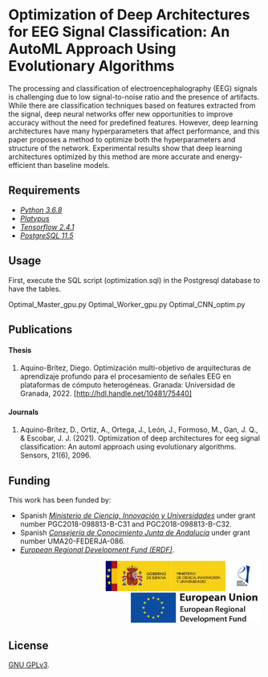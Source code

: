 # Optimization of Deep Architectures for EEG Signal Classification: An AutoML Approach Using Evolutionary Algorithms

The processing and classification of electroencephalography (EEG) signals is challenging due to low signal-to-noise ratio and the presence of artifacts. While there are classification techniques based on features extracted from the signal, deep neural networks offer new opportunities to improve accuracy without the need for predefined features. However, deep learning architectures have many hyperparameters that affect performance, and this paper proposes a method to optimize both the hyperparameters and structure of the network. Experimental results show that deep learning architectures optimized by this method are more accurate and energy-efficient than baseline models.

## Requirements

* [*Python 3.6.8*](https://www.python.org/downloads/)
* [*Platypus*](https://github.com/Project-Platypus/Platypus)
* [*Tensorflow 2.4.1*](https://www.tensorflow.org/?hl=es-419)
* [*PostgreSQL 11.5*](https://www.postgresql.org/)

## Usage

First, execute the SQL script (optimization.sql) in the Postgresql database to have the tables.

Optimal_Master_gpu.py
Optimal_Worker_gpu.py
Optimal_CNN_optim.py


## Publications

#### Thesis

1. Aquino-Brítez, Diego. Optimización multi-objetivo de arquitecturas de aprendizaje profundo para el procesamiento de señales EEG en plataformas de cómputo heterogéneas. Granada: Universidad de Granada, 2022. [http://hdl.handle.net/10481/75440]

#### Journals

1. Aquino-Brítez, D., Ortiz, A., Ortega, J., León, J., Formoso, M., Gan, J. Q., & Escobar, J. J. (2021). Optimization of deep architectures for eeg signal classification: An automl approach using evolutionary algorithms. Sensors, 21(6), 2096.

## Funding

This work has been funded by:

* Spanish [*Ministerio de Ciencia, Innovación y Universidades*](https://www.ciencia.gob.es/) under grant number PGC2018-098813-B-C31 and PGC2018-098813-B-C32.
* Spanish [*Consejería de Conocimiento Junta de Andalucía*](https://www.juntadeandalucia.es/organismos/universidadinvestigacioneinnovacion.html) under grant number UMA20-FEDERJA-086.
* [*European Regional Development Fund (ERDF)*](https://ec.europa.eu/regional_policy/en/funding/erdf/).

<div style="text-align: right">
  <img src="https://raw.githubusercontent.com/efficomp/Hpmoon/main/docs/logos/miciu.jpg" height="60">
  <img src="https://raw.githubusercontent.com/efficomp/Hpmoon/main/docs/logos/erdf.png" height="60">
</div>

## License

[GNU GPLv3](https://www.gnu.org/licenses/gpl-3.0.md).
